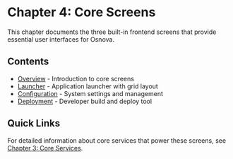# Chapter 4: Core Screens

This chapter documents the three built-in frontend screens that provide essential user interfaces for Osnova.

## Contents

- [Overview](./overview.md) - Introduction to core screens
- [Launcher](./launcher.md) - Application launcher with grid layout
- [Configuration](./configuration.md) - System settings and management
- [Deployment](./deployment.md) - Developer build and deploy tool

## Quick Links

For detailed information about core services that power these screens, see [Chapter 3: Core Services](../03-core-services/).

